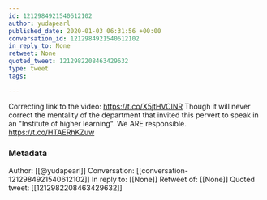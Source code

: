 ```yaml
---
id: 1212984921540612102
author: yudapearl
published_date: 2020-01-03 06:31:56 +00:00
conversation_id: 1212984921540612102
in_reply_to: None
retweet: None
quoted_tweet: 1212982208463429632
type: tweet
tags:

---
```


Correcting link to the video: https://t.co/X5jtHVCINR
Though it will never correct the mentality of the department that invited this pervert to speak in an "Institute of higher learning". We ARE responsible. https://t.co/HTAERhKZuw

### Metadata

Author: [[@yudapearl]]
Conversation: [[conversation-1212984921540612102]]
In reply to: [[None]]
Retweet of: [[None]]
Quoted tweet: [[1212982208463429632]]
